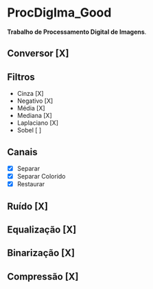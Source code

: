 # ProcDigIma_Good

**Trabalho de Processamento Digital de Imagens**.

## Conversor [X]

## Filtros

- Cinza [X]
- Negativo [X]
- Média [X]
- Mediana [X]
- Laplaciano [X]
- Sobel [ ]

## Canais

- [X] Separar
- [X] Separar Colorido
- [X] Restaurar

## Ruído [X]

## Equalização [X]

## Binarização [X]

## Compressão [X]
